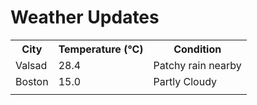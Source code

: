 # Weather Updates

<!-- WEATHER-UPDATE-START -->
<table><tr><th>City</th><th>Temperature (°C)</th><th>Condition</th></tr><tr><td>Valsad</td><td>28.4</td><td>Patchy rain nearby</td></tr><tr><td>Boston</td><td>15.0</td><td>Partly Cloudy</td></tr><tr><td></td><td></td><td></td></tr></table>
<!-- WEATHER-UPDATE-END -->
